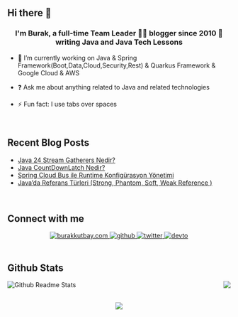 ## Hi there 👋

### <div align="center">I'm Burak, a full-time Team Leader 👨‍💻 blogger since 2010 🚀 writing Java and Java Tech Lessons</div>  
  

- 🔭 I’m currently working on Java & Spring Framework(Boot,Data,Cloud,Security,Rest) & Quarkus Framework & Google Cloud & AWS 
  

- ❓ Ask me about anything related to Java  and related technologies  
  

- ⚡ Fun fact: I use tabs over spaces  
  

<br/>  

## Recent Blog Posts  
<!-- BLOG-POST-LIST:START -->
- [Java 24 Stream Gatherers Nedir?](https://blog.burakkutbay.com/java-24-stream-gatherers-interface-nedir-jep-485.html/)
- [Java CountDownLatch Nedir?](https://blog.burakkutbay.com/java-countdownlatch-nedir.html/)
- [Spring Cloud Bus ile Runtime Konfigürasyon Yönetimi](https://blog.burakkutbay.com/spring-cloud-bus-ile-runtime-konfigurasyon-yonetimi.html/)
- [Java’da Referans Türleri &lpar;Strong,  Phantom, Soft, Weak Reference &rpar;](https://blog.burakkutbay.com/javada-referans-turleri-strong-phantom-soft-weak-reference.html/)
<!-- BLOG-POST-LIST:END -->  

<br/>  


## Connect with me  
<div align="center">
  <a href="https://blog.burakkutbay.com" target="_blank">
<img src=https://img.shields.io/badge/blog.burakkutbay.com-%2324298e.svg?&style=for-the-badge&logo=wordpress&logoColor=white alt=burakkutbay.com style="margin-bottom: 5px;" />
</a>
<a href="https://github.com/brkse" target="_blank">
<img src=https://img.shields.io/badge/github-%2324292e.svg?&style=for-the-badge&logo=github&logoColor=white alt=github style="margin-bottom: 5px;" />
</a>
<a href="https://twitter.com/hbrkktby" target="_blank">
<img src=https://img.shields.io/badge/twitter-%2300acee.svg?&style=for-the-badge&logo=twitter&logoColor=white alt=twitter style="margin-bottom: 5px;" />
</a>
<a href="https://dev.to/brkse" target="_blank">
<img src=https://img.shields.io/badge/dev.to-%2308090A.svg?&style=for-the-badge&logo=dev.to&logoColor=white alt=devto style="margin-bottom: 5px;" />
</a>  
</div>  
  

<br/>  


## Github Stats  
<div align="right"><img src="https://github-readme-stats.vercel.app/api/top-langs/?username=brkse" align="right" /></div>  

![Github Readme Stats](https://github-readme-stats.vercel.app/api?username=brkse&show_icons=true&count_private=true)  

<br/>  


<div align="center">
<img src="https://komarev.com/ghpvc/?username=brkse&&style=flat-square" align="center" />
</div>  

